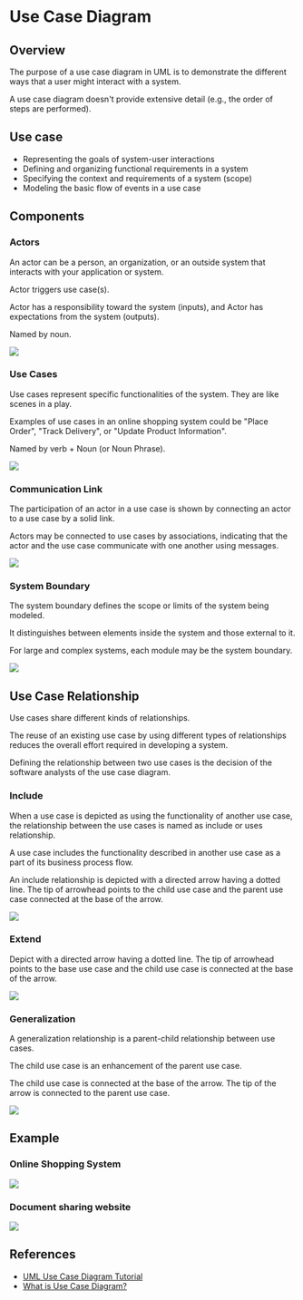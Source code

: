 # Use Case Diagram

## Overview

The purpose of a use case diagram in UML is to demonstrate the different ways that a user might interact with a system.

A use case diagram doesn't provide extensive detail (e.g., the order of steps are performed).


## Use case

- Representing the goals of system-user interactions
- Defining and organizing functional requirements in a system
- Specifying the context and requirements of a system (scope)
- Modeling the basic flow of events in a use case


## Components


### Actors

An actor can be a person, an organization, or an outside system that interacts with your application or system.

Actor triggers use case(s).

Actor has a responsibility toward the system (inputs), and Actor has expectations from the system (outputs).

Named by noun.

![](https://cdn-images.visual-paradigm.com/guide/uml/what-is-use-case-diagram/03-use-case-diagram-notation-actor.png)


### Use Cases

Use cases represent specific functionalities of the system. They are like scenes in a play.

Examples of use cases in an online shopping system could be "Place Order", "Track Delivery", or "Update Product Information".

Named by verb + Noun (or Noun Phrase).

![](https://cdn-images.visual-paradigm.com/guide/uml/what-is-use-case-diagram/04-use-case-diagram-notation-use-case.png)


### Communication Link

The participation of an actor in a use case is shown by connecting an actor to a use case by a solid link.

Actors may be connected to use cases by associations, indicating that the actor and the use case communicate with one another using messages.

![](https://cdn-images.visual-paradigm.com/guide/uml/what-is-use-case-diagram/05-use-case-diagram-notation-communication-link.png)


### System Boundary

The system boundary defines the scope or limits of the system being modeled.

It distinguishes between elements inside the system and those external to it.

For large and complex systems, each module may be the system boundary.

![](https://cdn-images.visual-paradigm.com/guide/uml/what-is-use-case-diagram/06-use-case-diagram-notation-system-boundary.png)


## Use Case Relationship

Use cases share different kinds of relationships.

The reuse of an existing use case by using different types of relationships reduces the overall effort required in developing a system.

Defining the relationship between two use cases is the decision of the software analysts of the use case diagram.

### Include

When a use case is depicted as using the functionality of another use case, the relationship between the use cases is named as include or uses relationship.

A use case includes the functionality described in another use case as a part of its business process flow.

An include relationship is depicted with a directed arrow having a dotted line. The tip of arrowhead points to the child use case and the parent use case connected at the base of the arrow.

![](https://cdn-images.visual-paradigm.com/guide/uml/what-is-use-case-diagram/08-use-case-diagram-notation-include.png)


### Extend

Depict with a directed arrow having a dotted line. The tip of arrowhead points to the base use case and the child use case is connected at the base of the arrow.

![](https://cdn-images.visual-paradigm.com/guide/uml/what-is-use-case-diagram/07-use-case-diagram-notation-extend.png)


### Generalization

A generalization relationship is a parent-child relationship between use cases.

The child use case is an enhancement of the parent use case.

The child use case is connected at the base of the arrow. The tip of the arrow is connected to the parent use case.

![](https://cdn-images.visual-paradigm.com/guide/uml/what-is-use-case-diagram/08-use-case-diagram-notation-generalization.png)


## Example

### Online Shopping System

![](https://d2slcw3kip6qmk.cloudfront.net/marketing/pages/chart/what-is-a-use-case-diagram-in-UML/UML_use_case_example-800x707.PNG)


### Document sharing website

![](https://d2slcw3kip6qmk.cloudfront.net/marketing/pages/chart/what-is-a-use-case-diagram-in-UML/UML_use_case_example1-750x731.png)


## References

- [UML Use Case Diagram Tutorial](https://www.lucidchart.com/pages/uml-use-case-diagram)
- [What is Use Case Diagram?](https://www.visual-paradigm.com/guide/uml-unified-modeling-language/what-is-use-case-diagram/)